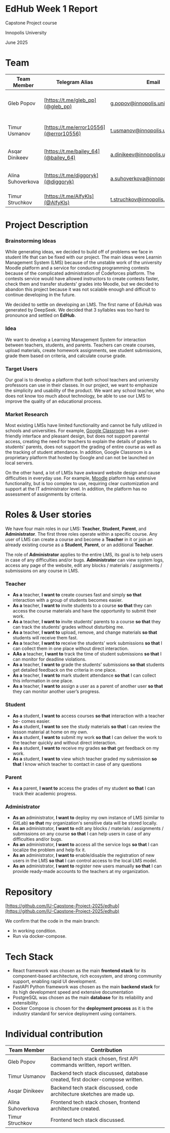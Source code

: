 # EdHub Week 1 Report

<aside>

Capstone Project course

Innopolis University

June 2025

</aside>

# Team

| Team Member | Telegram Alias | Email | Track |
| --- | --- | --- | --- |
| Gleb Popov | [https://t.me/gleb_pp](@gleb_pp) | g.popov@innopolis.university | Backend Developer, Project Manager |
| Timur Usmanov | [https://t.me/error10556](@error10556) | t.usmanov@innopolis.university | Backend Developer, Backend Lead |
| Asqar Dinikeev | [https://t.me/bailey_64](@bailey_64) | a.dinikeev@innopolis.university | Backend Developer, DevOps |
| Alina Suhoverkova | [https://t.me/diggoryk](@diggoryk) | a.suhoverkova@innopolis.university | Frontend Developer, Frontend Lead |
| Timur Struchkov | [https://t.me/AlfyKls](@AlfyKls) | t.struchkov@innopolis.university | Frontend Developer |

# Project Description

### Brainstorming Ideas

While generating ideas, we decided to build off of problems we face in student life that can be fixed with our project. The main ideas were Learnin Management System (LMS) because of the unstable work of the university Moodle platform and a service for conducting programming contests because of the complicated administration of Codeforces platform. The contests service would have allowed instructors to create contests faster, check them and transfer students' grades into Moodle, but we decided to abandon this project because it was not scalable enough and difficult to continue developing in the future.

We decided to settle on developing an LMS. The first name of EduHub was generated by DeepSeek. We decided that 3 syllables was too hard to pronounce and settled on **EdHub**.

### Idea

We want to develop a Learning Management System for interaction between teachers, students, and parents. Teachers can create courses, upload materials, create homework assignments, see student submissions, grade them based on criteria, and calculate course grade.

### Target Users

Our goal is to develop a platform that both school teachers and university professors can use in their classes. In our project, we want to emphasize the simplicity and usability of the product. We want any school teacher, who does not know too much about technology, be able to use our LMS to improve the quality of an educational process.

### Market Research

Most existing LMSs have limited functionality and cannot be fully utilized in schools and universities. For example, [Google Classroom](https://classroom.google.com/) has a user-friendly interface and pleasant design, but does not support parental access, creating the need for teachers to explain the details of grades to students' parents, does not support the grading of entire course as well as the tracking of student attendance. In addition, Google Classroom is a proprietary platform that hosted by Google and can not be launched on local servers.

On the other hand, a lot of LMSs have awkward website design and cause difficulties in everyday use. For example, [Moodle](https://moodle.org/) platform has extensive functionality, but is too complex to use, requiring clear customization and support at the IT administrator level. In addition, the platform has no assessment of assignments by criteria.

# Roles & User stories

We have four main roles in our LMS: **Teacher**, **Student**, **Parent**, and **Administrator**. The first three roles operate within a specific course. Any user of LMS can create a course and become a **Teacher** in it or join an already existing course as a **Student**, **Parent**, or an additional **Teacher**.

The role of **Administrator** applies to the entire LMS, its goal is to help users in case of any difficulties and/or bugs. **Administrator** can view system logs, access any page of the website, edit any blocks / materials / assignments / submissions on any course in LMS.

### Teacher

- **As a** teacher, **I want to** create courses fast and simply **so that** interaction with a group of students becomes easier.
- **As a** teacher, **I want to** invite students to a course **so that** they can access the course materials and have the opportunity to submit their work.
- **As a** teacher, **I want to** invite students‘ parents to a course **so that** they can track the students‘ grades without disturbing me.
- **As a** teacher, **I want to** upload, remove, and change materials **so that** students will receive them fast.
- **As a** teacher, **I want to** receive the students’ work submissions **so that** I can collect them in one place without direct interaction.
- **AAs a** teacher, **I want to** track the time of student submissions **so that** I can monitor for deadline violations.
- **As a** teacher, **I want to** grade the students’ submissions **so that** students get detailed feedback on the criteria in one place.
- **As a** teacher, **I want to** mark student attendance **so that** I can collect this information in one place.
- **As a** teacher, **I want to** assign a user as a parent of another user **so that** they can monitor another user’s progress.

### **Student**

- **As a** student, **I want to** access courses **so that** interaction with a teacher be- comes easier.
- **As a** student, **I want to** see the study materials **so that** I can review the lesson material at home on my own.
- **As a** student, **I want to** submit my work **so that** I can deliver the work to the teacher quickly and without direct interaction.
- **As a** student, **I want to** receive my grades **so that** get feedback on my work.
- **As a** student, **I want to** view which teacher graded my submission **so that** I know which teacher to contact in case of any questions

### Parent

- **As a** parent, **I want to** access the grades of my student **so that** I can track their academic progress.

### Administrator

- **As an** administrator, **I want to** deploy my own instance of LMS (similar to GitLab) **so that** my organization's sensitive data will be stored locally.
- **As an** administrator, **I want to** edit any blocks / materials / assignments / submissions on any course **so that** I can help users in case of any difficulties and/or bugs.
- **As an** administrator, **I want to** access all the service logs **so that** I can localize the problem and help fix it.
- **As an** administrator, **I want to** enable/disable the registration of new users in the LMS **so that** I can control access to the local LMS model.
- **As an** administrator, **I want to** register new users manually **so that** I can provide ready-made accounts to the teachers at my organization.

# Repository

[https://github.com/IU-Capstone-Project-2025/edhub](https://github.com/IU-Capstone-Project-2025/edhub)

We confirm that the code in the main branch:

- In working condition.
- Run via docker-compose.

# Tech Stack

- React framework was chosen as the main **frontend stack** for its component-based architecture, rich ecosystem, and strong community support, enabling rapid UI development.
- FastAPI Python framework was chosen as the main **backend stack** for its high development speed and extensive documentation
- PostgreSQL was chosen as the main **database** for its reliability and extensibility.
- Docker Compose is chosen for the **deployment process** as it is the industry standard for service deployment using containers.

# Individual contribution

| Team Member | Сontribution |
| --- | --- |
| Gleb Popov | Backend tech stack chosen, first API commands written, report written. |
| Timur Usmanov | Backend tech stack discussed, database created, first docker-compose written. |
| Asqar Dinikeev | Backend tech stack discussed, code architecture sketches are made up. |
| Alina Suhoverkova | Frontend tech stack chosen, frontend architecture created. |
| Timur Struchkov | Frontend tech stack discussed. |
